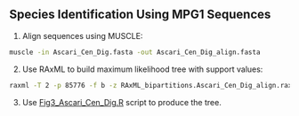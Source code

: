 ## Species Identification Using MPG1 Sequences
1. Align sequences using MUSCLE:
```bash
muscle -in Ascari_Cen_Dig.fasta -out Ascari_Cen_Dig_align.fasta
```
2. Use RAxML to build maximum likelihood tree with support values:
```bash
raxml -T 2 -p 85776 -f b -z RAxML_bipartitions.Ascari_Cen_Dig_align.raxml -t RAxML_bestTree.Ascari_Cen_Dig_align.raxml -s ./Ascari_Cen_Dig_align.fasta -m GTRGAMMA -n support 
```
3. Use [Fig3_Ascari_Cen_Dig.R](/Fig3/Fig3_Ascari_Cen_Dig.R) script to produce the tree.
